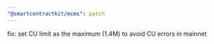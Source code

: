 ```yaml
---
"@smartcontractkit/mcms": patch
---
```


fix: set CU limit as the maximum (1.4M) to avoid CU errors in mainnet
